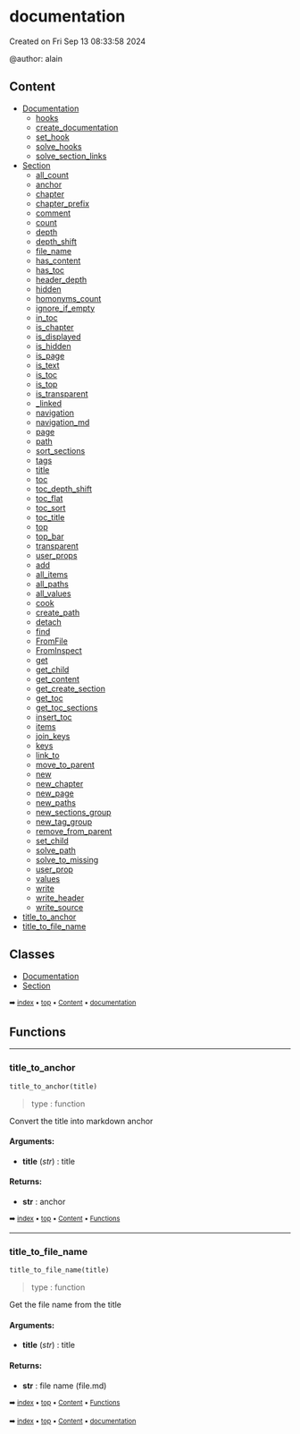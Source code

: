 # documentation

Created on Fri Sep 13 08:33:58 2024

@author: alain

## Content

- [Documentation](docum-documentation.md)
  - [hooks](docum-documentation.md#hooks)
  - [create_documentation](docum-documentation.md#create_documentation)
  - [set_hook](docum-documentation.md#set_hook)
  - [solve_hooks](docum-documentation.md#solve_hooks)
  - [solve_section_links](docum-documentation.md#solve_section_links)
- [Section](docum-section.md)
  - [all_count](docum-section.md#all_count)
  - [anchor](docum-section.md#anchor)
  - [chapter](docum-section.md#chapter)
  - [chapter_prefix](docum-section.md#chapter_prefix)
  - [comment](docum-section.md#comment)
  - [count](docum-section.md#count)
  - [depth](docum-section.md#depth)
  - [depth_shift](docum-section.md#depth_shift)
  - [file_name](docum-section.md#file_name)
  - [has_content](docum-section.md#has_content)
  - [has_toc](docum-section.md#has_toc)
  - [header_depth](docum-section.md#header_depth)
  - [hidden](docum-section.md#hidden)
  - [homonyms_count](docum-section.md#homonyms_count)
  - [ignore_if_empty](docum-section.md#ignore_if_empty)
  - [in_toc](docum-section.md#in_toc)
  - [is_chapter](docum-section.md#is_chapter)
  - [is_displayed](docum-section.md#is_displayed)
  - [is_hidden](docum-section.md#is_hidden)
  - [is_page](docum-section.md#is_page)
  - [is_text](docum-section.md#is_text)
  - [is_toc](docum-section.md#is_toc)
  - [is_top](docum-section.md#is_top)
  - [is_transparent](docum-section.md#is_transparent)
  - [_linked](docum-section.md#_linked)
  - [navigation](docum-section.md#navigation)
  - [navigation_md](docum-section.md#navigation_md)
  - [page](docum-section.md#page)
  - [path](docum-section.md#path)
  - [sort_sections](docum-section.md#sort_sections)
  - [tags](docum-section.md#tags)
  - [title](docum-section.md#title)
  - [toc](docum-section.md#toc)
  - [toc_depth_shift](docum-section.md#toc_depth_shift)
  - [toc_flat](docum-section.md#toc_flat)
  - [toc_sort](docum-section.md#toc_sort)
  - [toc_title](docum-section.md#toc_title)
  - [top](docum-section.md#top)
  - [top_bar](docum-section.md#top_bar)
  - [transparent](docum-section.md#transparent)
  - [user_props](docum-section.md#user_props)
  - [add](docum-section.md#add)
  - [all_items](docum-section.md#all_items)
  - [all_paths](docum-section.md#all_paths)
  - [all_values](docum-section.md#all_values)
  - [cook](docum-section.md#cook)
  - [create_path](docum-section.md#create_path)
  - [detach](docum-section.md#detach)
  - [find](docum-section.md#find)
  - [FromFile](docum-section.md#fromfile)
  - [FromInspect](docum-section.md#frominspect)
  - [get](docum-section.md#get)
  - [get_child](docum-section.md#get_child)
  - [get_content](docum-section.md#get_content)
  - [get_create_section](docum-section.md#get_create_section)
  - [get_toc](docum-section.md#get_toc)
  - [get_toc_sections](docum-section.md#get_toc_sections)
  - [insert_toc](docum-section.md#insert_toc)
  - [items](docum-section.md#items)
  - [join_keys](docum-section.md#join_keys)
  - [keys](docum-section.md#keys)
  - [link_to](docum-section.md#link_to)
  - [move_to_parent](docum-section.md#move_to_parent)
  - [new](docum-section.md#new)
  - [new_chapter](docum-section.md#new_chapter)
  - [new_page](docum-section.md#new_page)
  - [new_paths](docum-section.md#new_paths)
  - [new_sections_group](docum-section.md#new_sections_group)
  - [new_tag_group](docum-section.md#new_tag_group)
  - [remove_from_parent](docum-section.md#remove_from_parent)
  - [set_child](docum-section.md#set_child)
  - [solve_path](docum-section.md#solve_path)
  - [solve_to_missing](docum-section.md#solve_to_missing)
  - [user_prop](docum-section.md#user_prop)
  - [values](docum-section.md#values)
  - [write](docum-section.md#write)
  - [write_header](docum-section.md#write_header)
  - [write_source](docum-section.md#write_source)
- [title_to_anchor](docum---documentation.md#title_to_anchor)
- [title_to_file_name](docum---documentation.md#title_to_file_name)

## Classes



- [Documentation](docum-documentation.md)
- [Section](docum-section.md)

<sub>:arrow_right: [index](index.md) :black_small_square: [top](#documentation) :black_small_square: [Content](#content) :black_small_square: [documentation](docum---documentation.md)</sub>

## Functions



----------
### title_to_anchor

``` python
title_to_anchor(title)
```


 > type : function

Convert the title into markdown anchor

#### Arguments:
- **title** (_str_) : title



#### Returns:
- **str** : anchor

<sub>:arrow_right: [index](index.md) :black_small_square: [top](#documentation) :black_small_square: [Content](#content) :black_small_square: [Functions](docum---documentation.md#functions)</sub>

----------
### title_to_file_name

``` python
title_to_file_name(title)
```


 > type : function

Get the file name from the title

#### Arguments:
- **title** (_str_) : title



#### Returns:
- **str** : file name (file.md)

<sub>:arrow_right: [index](index.md) :black_small_square: [top](#documentation) :black_small_square: [Content](#content) :black_small_square: [Functions](docum---documentation.md#functions)</sub>

<sub>:arrow_right: [index](index.md) :black_small_square: [top](#documentation) :black_small_square: [Content](#content) :black_small_square: [documentation](docum---documentation.md)</sub>